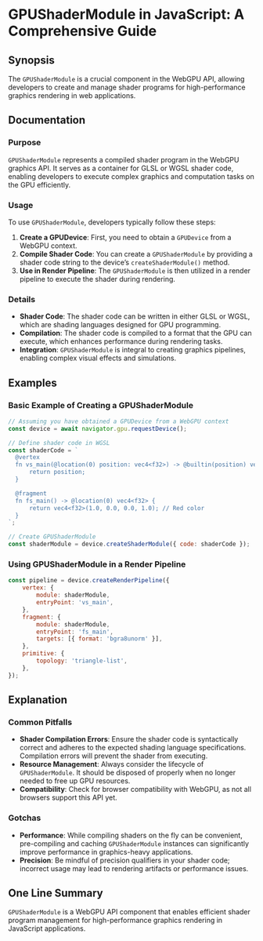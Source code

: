 <!--
Meta Description: # GPUShaderModule in JavaScript: A Comprehensive Guide ## Synopsis The `GPUShaderModule` is a crucial component in the WebGPU API, allowing developers...
Meta Keywords: shader, gpushadermodule, code, webgpu, performance
-->

# GPUShaderModule in JavaScript: A Comprehensive Guide

## Synopsis
The `GPUShaderModule` is a crucial component in the WebGPU API, allowing developers to create and manage shader programs for high-performance graphics rendering in web applications.

## Documentation
### Purpose
`GPUShaderModule` represents a compiled shader program in the WebGPU graphics API. It serves as a container for GLSL or WGSL shader code, enabling developers to execute complex graphics and computation tasks on the GPU efficiently.

### Usage
To use `GPUShaderModule`, developers typically follow these steps:
1. **Create a GPUDevice**: First, you need to obtain a `GPUDevice` from a WebGPU context.
2. **Compile Shader Code**: You can create a `GPUShaderModule` by providing a shader code string to the device’s `createShaderModule()` method.
3. **Use in Render Pipeline**: The `GPUShaderModule` is then utilized in a render pipeline to execute the shader during rendering.

### Details
- **Shader Code**: The shader code can be written in either GLSL or WGSL, which are shading languages designed for GPU programming.
- **Compilation**: The shader code is compiled to a format that the GPU can execute, which enhances performance during rendering tasks.
- **Integration**: `GPUShaderModule` is integral to creating graphics pipelines, enabling complex visual effects and simulations.

## Examples
### Basic Example of Creating a GPUShaderModule
```javascript
// Assuming you have obtained a GPUDevice from a WebGPU context
const device = await navigator.gpu.requestDevice();

// Define shader code in WGSL
const shaderCode = `
  @vertex
  fn vs_main(@location(0) position: vec4<f32>) -> @builtin(position) vec4<f32> {
      return position;
  }

  @fragment
  fn fs_main() -> @location(0) vec4<f32> {
      return vec4<f32>(1.0, 0.0, 0.0, 1.0); // Red color
  }
`;

// Create GPUShaderModule
const shaderModule = device.createShaderModule({ code: shaderCode });
```

### Using GPUShaderModule in a Render Pipeline
```javascript
const pipeline = device.createRenderPipeline({
    vertex: {
        module: shaderModule,
        entryPoint: 'vs_main',
    },
    fragment: {
        module: shaderModule,
        entryPoint: 'fs_main',
        targets: [{ format: 'bgra8unorm' }],
    },
    primitive: {
        topology: 'triangle-list',
    },
});
```

## Explanation
### Common Pitfalls
- **Shader Compilation Errors**: Ensure the shader code is syntactically correct and adheres to the expected shading language specifications. Compilation errors will prevent the shader from executing.
- **Resource Management**: Always consider the lifecycle of `GPUShaderModule`. It should be disposed of properly when no longer needed to free up GPU resources.
- **Compatibility**: Check for browser compatibility with WebGPU, as not all browsers support this API yet.

### Gotchas
- **Performance**: While compiling shaders on the fly can be convenient, pre-compiling and caching `GPUShaderModule` instances can significantly improve performance in graphics-heavy applications.
- **Precision**: Be mindful of precision qualifiers in your shader code; incorrect usage may lead to rendering artifacts or performance issues.

## One Line Summary
`GPUShaderModule` is a WebGPU API component that enables efficient shader program management for high-performance graphics rendering in JavaScript applications.